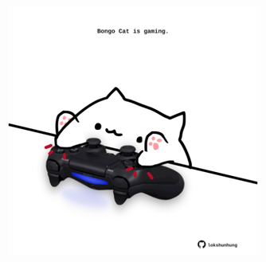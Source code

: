 <!-- built at 28/02/2023, 20:01:06 UTC -->
<p align="center">
  <img width="500" height="500" src="./ReadmeImage.svg">
</p>
